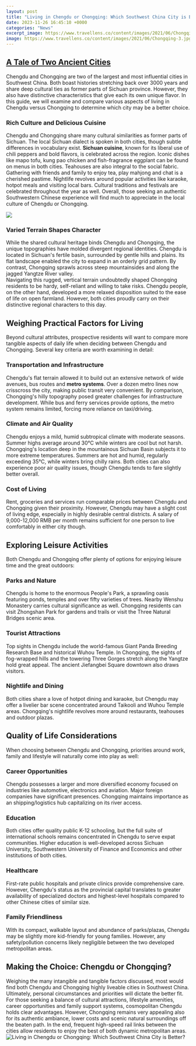 ```yaml
---
layout: post
title: "Living in Chengdu or Chongqing: Which Southwest China City is Better?"
date: 2023-11-26 16:45:10 +0000
categories: "News"
excerpt_image: https://www.travellens.co/content/images/2021/06/Chongqing-3.jpg
image: https://www.travellens.co/content/images/2021/06/Chongqing-3.jpg
---
```


## [A Tale of Two Ancient Cities](https://texaspost.github.io/page/2/)
Chengdu and Chongqing are two of the largest and most influential cities in Southwest China. Both boast histories stretching back over 3000 years and share deep cultural ties as former parts of Sichuan province. However, they also have distinctive characteristics that give each its own unique flavor. In this guide, we will examine and compare various aspects of living in Chengdu versus Chongqing to determine which city may be a better choice.
### **Rich Culture and Delicious Cuisine**
Chengdu and Chongqing share many cultural similarities as former parts of Sichuan. The local Sichuan dialect is spoken in both cities, though subtle differences in vocabulary exist. **Sichuan cuisine**, known for its liberal use of chili peppers and bold flavors, is celebrated across the region. Iconic dishes like mapo tofu, kung pao chicken and fish-fragrance eggplant can be found on menus in both cities. 
Teahouses are also integral to the social fabric. Gathering with friends and family to enjoy tea, play mahjong and chat is a cherished pastime. Nightlife revolves around popular activities like karaoke, hotpot meals and visiting local bars. Cultural traditions and festivals are celebrated throughout the year as well. Overall, those seeking an authentic Southwestern Chinese experience will find much to appreciate in the local culture of Chengdu or Chongqing.

![](https://www.viajedechina.com/pic/city/chengdu/chengdu-o-chongqing-01.jpg)
### **Varied Terrain Shapes Character**
While the shared cultural heritage binds Chengdu and Chongqing, the unique topographies have molded divergent regional identities. Chengdu is located in Sichuan's fertile basin, surrounded by gentle hills and plains. Its flat landscape enabled the city to expand in an orderly grid pattern. By contrast, Chongqing sprawls across steep mountainsides and along the jagged Yangtze River valley.  
Navigating this rugged, vertical terrain undoubtedly shaped Chongqing residents to be hardy, self-reliant and willing to take risks. Chengdu people, on the other hand, developed a more relaxed disposition suited to the ease of life on open farmland. However, both cities proudly carry on their distinctive regional characters to this day.
## **Weighing Practical Factors for Living**
Beyond cultural attributes, prospective residents will want to compare more tangible aspects of daily life when deciding between Chengdu and Chongqing. Several key criteria are worth examining in detail:
### **Transportation and Infrastructure** 
Chengdu's flat terrain allowed it to build out an extensive network of wide avenues, bus routes and **metro systems**. Over a dozen metro lines now crisscross the city, making public transit very convenient. By comparison, Chongqing's hilly topography posed greater challenges for infrastructure development. While bus and ferry services provide options, the metro system remains limited, forcing more reliance on taxi/driving.
### **Climate and Air Quality** 
Chengdu enjoys a mild, humid subtropical climate with moderate seasons. Summer highs average around 30°C while winters are cool but not harsh. Chongqing's location deep in the mountainous Sichuan Basin subjects it to more extreme temperatures. Summers are hot and humid, regularly exceeding 35°C, while winters bring chilly rains. Both cities can also experience poor air quality issues, though Chengdu tends to fare slightly better overall. 
### **Cost of Living**
Rent, groceries and services run comparable prices between Chengdu and Chongqing given their proximity. However, Chengdu may have a slight cost of living edge, especially in highly desirable central districts. A salary of 9,000-12,000 RMB per month remains sufficient for one person to live comfortably in either city though.
## **Exploring Leisure Activities** 
Both Chengdu and Chongqing offer plenty of options for enjoying leisure time and the great outdoors:
### **Parks and Nature**
Chengdu is home to the enormous People's Park, a sprawling oasis featuring ponds, temples and over fifty varieties of trees. Nearby Wenshu Monastery carries cultural significance as well. Chongqing residents can visit Zhongshan Park for gardens and trails or visit the Three Natural Bridges scenic area.
### **Tourist Attractions**  
Top sights in Chengdu include the world-famous Giant Panda Breeding Research Base and historical Wuhou Temple. In Chongqing, the sights of fog-wrapped hills and the towering Three Gorges stretch along the Yangtze hold great appeal. The ancient Jiefangbei Square downtown also draws visitors.
### **Nightlife and Dining**
Both cities share a love of hotpot dining and karaoke, but Chengdu may offer a livelier bar scene concentrated around Taikooli and Wuhou Temple areas. Chongqing's nightlife revolves more around restaurants, teahouses and outdoor plazas.
## **Quality of Life Considerations**
When choosing between Chengdu and Chongqing, priorities around work, family and lifestyle will naturally come into play as well:
### **Career Opportunities**
Chengdu possesses a larger and more diversified economy focused on industries like automotive, electronics and aviation. Major foreign companies have significant presences. Chongqing maintains importance as an shipping/logistics hub capitalizing on its river access.
### **Education** 
Both cities offer quality public K-12 schooling, but the full suite of international schools remains concentrated in Chengdu to serve expat communities. Higher education is well-developed across Sichuan University, Southwestern University of Finance and Economics and other institutions of both cities. 
### **Healthcare**
First-rate public hospitals and private clinics provide comprehensive care. However, Chengdu's status as the provincial capital translates to greater availability of specialized doctors and highest-level hospitals compared to other Chinese cities of similar size.
### **Family Friendliness** 
With its compact, walkable layout and abundance of parks/plazas, Chengdu may be slightly more kid-friendly for young families. However, any safety/pollution concerns likely negligible between the two developed metropolitan areas.
## **Making the Choice: Chengdu or Chongqing?**
Weighing the many intangible and tangible factors discussed, most would find both Chengdu and Chongqing highly liveable cities in Southwest China. Ultimately, personal circumstances and priorities will dictate the better fit. 
For those seeking a balance of cultural attractions, lifestyle amenities, career opportunities and family support systems, cosmopolitan Chengdu holds clear advantages. However, Chongqing remains very appealing also for its authentic ambiance, lower costs and scenic natural surroundings off the beaten path. In the end, frequent high-speed rail links between the cities allow residents to enjoy the best of both dynamic metropolitan areas.
![Living in Chengdu or Chongqing: Which Southwest China City is Better?](https://www.travellens.co/content/images/2021/06/Chongqing-3.jpg)